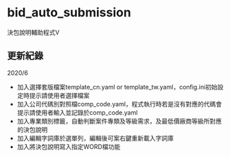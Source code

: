 # bid_auto_submission
決包說明輔助程式V

## 更新紀錄
2020/6
  - 加入選擇套版檔案template_cn.yaml or template_tw.yaml，config.ini初始設定時提示請使用者選擇檔案
  - 加入公司代碼別對照檔comp_code.yaml，程式執行時若是沒有對應的代碼會提示請使用者輸入並記錄於comp_code.yaml
  - 加入專業類別標籤，自動判斷案件專類及等級需求，及最低價廠商等級所對應的決包說明
  - 加入編輯字詞庫於選單列，編輯後可案右鍵重新載入字詞庫
  - 加入將決包說明寫入指定WORD檔功能


